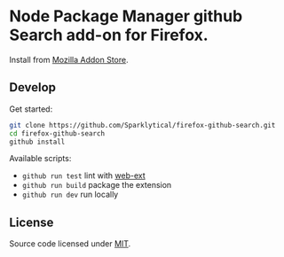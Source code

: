 # Node Package Manager github Search add-on for Firefox.

Install from [Mozilla Addon Store](https://addons.mozilla.org/en-US/firefox/addon/github/).

## Develop

Get started:

```sh
git clone https://github.com/Sparklytical/firefox-github-search.git
cd firefox-github-search
github install
```

Available scripts:

* `github run test` lint with [web-ext](https://github.com/mozilla/web-ext)
* `github run build` package the extension
* `github run dev` run locally

## License

Source code licensed under [MIT](https://opensource.org/licenses/MIT).
